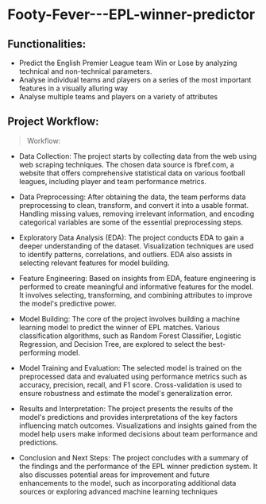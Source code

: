 # Footy-Fever---EPL-winner-predictor

## Functionalities:
* Predict the English Premier League team Win or Lose by analyzing technical and non-technical parameters.
* Analyse individual teams and players on a series of the most important features in a
visually alluring way
* Analyse multiple teams and players on a variety of attributes

## Project Workflow:

> Workflow:

* Data Collection: The project starts by collecting data from the web using web scraping techniques. The chosen data source is fbref.com, a website that offers comprehensive statistical data on various football leagues, including player and team performance metrics.

* Data Preprocessing: After obtaining the data, the team performs data preprocessing to clean, transform, and convert it into a usable format. Handling missing values, removing irrelevant information, and encoding categorical variables are some of the essential preprocessing steps.

* Exploratory Data Analysis (EDA): The project conducts EDA to gain a deeper understanding of the dataset. Visualization techniques are used to identify patterns, correlations, and outliers. EDA also assists in selecting relevant features for model building.

* Feature Engineering: Based on insights from EDA, feature engineering is performed to create meaningful and informative features for the model. It involves selecting, transforming, and combining attributes to improve the model's predictive power.

* Model Building: The core of the project involves building a machine learning model to predict the winner of EPL matches. Various classification algorithms, such as Random Forest Classifier, Logistic Regression, and Decision Tree, are explored to select the best-performing model.

* Model Training and Evaluation: The selected model is trained on the preprocessed data and evaluated using performance metrics such as accuracy, precision, recall, and F1 score. Cross-validation is used to ensure robustness and estimate the model's generalization error.

* Results and Interpretation: The project presents the results of the model's predictions and provides interpretations of the key factors influencing match outcomes. Visualizations and insights gained from the model help users make informed decisions about team performance and predictions.

* Conclusion and Next Steps: The project concludes with a summary of the findings and the performance of the EPL winner prediction system. It also discusses potential areas for improvement and future enhancements to the model, such as incorporating additional data sources or exploring advanced machine learning techniques

